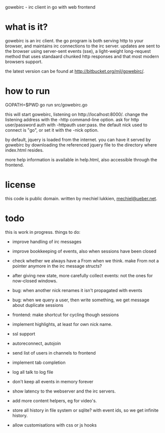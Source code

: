 gowebirc - irc client in go with web frontend


# what is it?

gowebirc is an irc client.  the go program is both serving http to your
browser, and maintains irc connections to the irc server.  updates are
sent to the browser using server-sent events (sse), a light-weight
long-request method that uses standaard chunked http responses and that
most modern browsers support.

the latest version can be found at http://bitbucket.org/mjl/gowebirc/.


# how to run

GOPATH=$PWD go run src/gowebirc.go

this will start gowebirc, listening on http://localhost:8000/.
change the listening address with the -http command-line option.
ask for http user/password auth with -httpauth user:pass.
the default nick used to connect is "go<your-user-name>", or set it with the -nick option.

by default, jquery is loaded from the internet.  you can have it served
by gowebirc by downloading the referenced jquery file to the directory
where index.html resides.

more help information is available in help.html, also accessible through
the frontend.


# license

this code is public domain.
written by mechiel lukkien, mechiel@ueber.net.


# todo

this is work in progress.  things to do:

- improve handling of irc messages
- improve bookkeeping of events, also when sessions have been closed
- check whether we always have a From when we think.  make From not a pointer anymore in the irc message structs?
- after giving new state, more carefully collect events:  not the ones for now-closed windows.

- bug: when another nick renames it isn't propagated with events
- bug: when we query a user, then write something, we get message about duplicate sessions
- frontend: make shortcut for cycling though sessions

- implement highlights, at least for own nick name.
- ssl support
- autoreconnect, autojoin
- send list of users in channels to frontend
- implement tab completion
- log all talk to log file
- don't keep all events in memory forever
- show latency to the webserver and the irc servers.
- add more content helpers, eg for video's.
- store all history in file system or sqlite?  with event ids, so we get infinite history.
- allow customisations with css or js hooks
